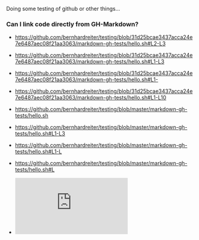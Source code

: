 Doing some testing of github or other things...


### Can I link code directly from GH-Markdown?

 * https://github.com/bernhardreiter/testing/blob/31d25bcae3437acca24e7e6487aec08f21aa3063/markdown-gh-tests/hello.sh#L2-L3

 * https://github.com/bernhardreiter/testing/blob/31d25bcae3437acca24e7e6487aec08f21aa3063/markdown-gh-tests/hello.sh#L1-L3

 * https://github.com/bernhardreiter/testing/blob/31d25bcae3437acca24e7e6487aec08f21aa3063/markdown-gh-tests/hello.sh#L1-

 * https://github.com/bernhardreiter/testing/blob/31d25bcae3437acca24e7e6487aec08f21aa3063/markdown-gh-tests/hello.sh#L1-L10

 * https://github.com/bernhardreiter/testing/blob/master/markdown-gh-tests/hello.sh

 * https://github.com/bernhardreiter/testing/blob/master/markdown-gh-tests/hello.sh#L1-L3

 * https://github.com/bernhardreiter/testing/blob/master/markdown-gh-tests/hello.sh#L1-L

 * https://github.com/bernhardreiter/testing/blob/master/markdown-gh-tests/hello.sh#L

 *  ![](https://github.com/bernhardreiter/testing/blob/master/markdown-gh-tests/hello.sh)
